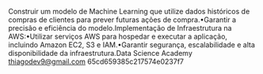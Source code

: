 Construir um modelo de Machine Learning que utilize dados históricos de compras de clientes para prever futuras ações de compra.•Garantir a precisão e eficiência do modelo.Implementação de Infraestrutura na AWS:•Utilizar serviços AWS para hospedar e executar a aplicação, incluindo Amazon EC2, S3 e IAM.•Garantir segurança, escalabilidade e alta disponibilidade da infraestrutura.Data Science Academy thiagodev9@gmail.com 65cd659385c217574e0237f7

